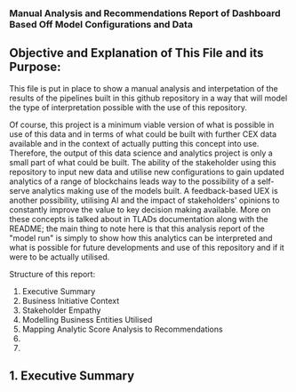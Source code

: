 ### Manual Analysis and Recommendations Report of Dashboard Based Off Model Configurations and Data

## Objective and Explanation of This File and its Purpose:

This file is put in place to show a manual analysis and interpetation of the results of the pipelines built in this github repository in a way that will model the type of interpretation possible with the use of this repository. 

Of course, this project is a minimum viable version of what is possible in use of this data and in terms of what could be built with further CEX data available and in the context of actually putting this concept into use. Therefore, the output of this data science and analytics project is only a small part of what could be built. The ability of the stakeholder using this repository to input new data and utilise new configurations to gain updated analytics of a range of blockchains leads way to the possibility of a self-serve analytics making use of the models built. A feedback-based UEX is another possibility, utilising AI and the impact of stakeholders' opinions to constantly improve the value to key decision making available. More on these concepts is talked about in TLADs documentation along with the README; the main thing to note here is that this analysis report of the "model run" is simply to show how this analytics can be interpreted and what is possible for future developments and use of this repository and if it were to be actually utilised. 

Structure of this report:

1. Executive Summary
2. Business Initiative Context
3. Stakeholder Empathy
4. Modelling Business Entities Utilised
5. Mapping Analytic Score Analysis to Recommendations
6. 
7. 

## 1. Executive Summary

